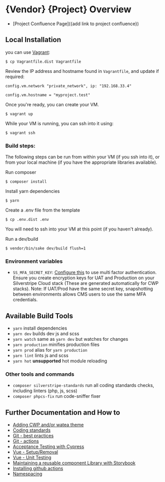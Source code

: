 # {Vendor} {Project} Overview

 * [Project Confluence Page]({add link to project confluence})

## Local Installation

you can use [Vagrant](https://www.vagrantup.com/):
```
$ cp Vagrantfile.dist Vagrantfile
```

Review the IP address and hostname found in `Vagrantfile`, and update if required:
```
config.vm.network "private_network", ip: "192.168.33.4"
```
```
config.vm.hostname = "myproject.test"
```

Once you're ready, you can create your VM.
```
$ vagrant up
```

While your VM is running, you can ssh into it using:
```
$ vagrant ssh
```

### Build steps:

The following steps can be run from within your VM (if you ssh into it), or from your local machine (if you have the
appropriate libraries available).

Run composer
```
$ composer install
```

Install yarn dependencies
```
$ yarn
```

Create a .env file from the template
```
$ cp .env.dist .env
```

You will need to ssh into your VM at this point (if you haven't already).

Run a dev/build
```
$ vendor/bin/sake dev/build flush=1
```

### Environment variables

- `SS_MFA_SECRET_KEY`: [Configure this](https://github.com/silverstripe/silverstripe-totp-authenticator#configuration) to use multi factor authentication. Ensure you create encryption keys for UAT and Production on your Silverstripe Cloud stack (These are generated automatically for CWP stacks). Note: If UAT/Prod have the same secret key, snapshotting between environments allows CMS users to use the same MFA credentials.

## Available Build Tools

* `yarn` install dependencies
* `yarn dev` builds dev js and scss
* `yarn watch` same as `yarn dev` but watches for changes
* `yarn production` minifies production files
* `yarn prod` alias for `yarn production`
* `yarn lint` lints js and scss
* `yarn hot` **unsupported** hot module reloading

### Other tools and commands

* `composer silverstripe-standards` run all coding standards checks, including linters (php, js, scss)
* `composer phpcs-fix` run code-sniffer fixer

## Further Documentation and How to
* [Adding CWP and/or watea theme](docs/cwp.md)
* [Coding standards](docs/coding-standards.md)
* [Git - best practices](docs/git.md)
* [Git - actions](docs/actions.md)
* [Acceptance Testing with Cypress](docs/cypress.md)
* [Vue - Setup/Removal](docs/vue-setup.md)
* [Vue - Unit Testing](docs/vue-test.md)
* [Maintaining a reusable component Library with Storybook](docs/storybook.md)
* [Installing github actions](docs/actions.md)
* [Namespacing](docs/namespacing.md)
